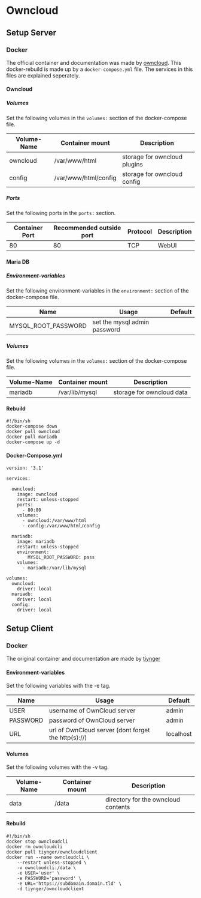 # Owncloud

## Setup Server

### Docker

The official container and documentation was made by [owncloud](https://hub.docker.com/_/owncloud).
This docker-rebuild is made up by a `docker-compose.yml` file.
The services in this files are explained seperately.

#### Owncloud

##### Volumes
Set the following volumes in the `volumes:` section of the docker-compose file.

| Volume-Name      | Container mount        | Description                  |
| ---------------- | ---------------------- | ---------------------------- |
| owncloud         | /var/www/html          | storage for owncloud plugins |
| config           | /var/www/html/config   | storage for owncloud config  |

##### Ports
Set the following ports in the `ports:` section.

| Container Port | Recommended outside port | Protocol | Description |
| -------------- | ------------------------ | -------- | ----------- |
| 80             | 80                       | TCP      | WebUI       |

#### Maria DB

##### Environment-variables
Set the following environment-variables in the `environment:` section of the docker-compose file.

| Name                | Usage                        | Default |
| ------------------- | ---------------------------- | ------- |
| MYSQL\_ROOT\_PASSWORD | set the mysql admin password |         |

##### Volumes
Set the following volumes in the `volumes:` section of the docker-compose file.

| Volume-Name      | Container mount        | Description                  |
| ---------------- | ---------------------- | ---------------------------- |
| mariadb          | /var/lib/mysql         | storage for owncloud data    |

#### Rebuild

```
#!/bin/sh
docker-compose down
docker pull owncloud
docker pull mariadb
docker-compose up -d
```

#### Docker-Compose.yml

```
version: '3.1'

services:

  owncloud:
    image: owncloud
    restart: unless-stopped
    ports:
      - 80:80
    volumes:
      - owncloud:/var/www/html
      - config:/var/www/html/config

  mariadb:
    image: mariadb
    restart: unless-stopped
    environment:
        MYSQL_ROOT_PASSWORD: pass
    volumes:
      - mariadb:/var/lib/mysql

volumes:
  owncloud:
    driver: local
  mariadb:
    driver: local
  config:
    driver: local
```

## Setup Client

### Docker

The original container and documentation are made by [tiynger](https://hub.docker.com/r/tiynger/owncloudclient)

#### Environment-variables
Set the following variables with the -e tag.

| Name		  | Usage                                               | Default   |
| ----------- | --------------------------------------------------- | --------- |
| USER		  | username of OwnCloud server                         | admin     |
| PASSWORD    | password of OwnCloud server                         | admin     |
| URL	      | url of OwnCloud server (dont forget the http(s)://) | localhost |

#### Volumes
Set the following volumes with the -v tag.

| Volume-Name | Container mount | Description                         |
| ----------- | --------------- | ----------------------------------- |
| data	      | /data			| directory for the owncloud contents |

#### Rebuild

```
#!/bin/sh
docker stop owncloudcli
docker rm owncloudcli
docker pull tiynger/owncloudclient
docker run --name owncloudcli \
	--restart unless-stopped \
	-v owncloudcli:/data \
	-e USER='user' \
	-e PASSWORD='password' \
	-e URL='https://subdomain.domain.tld' \
	-d tiynger/owncloudclient
```
